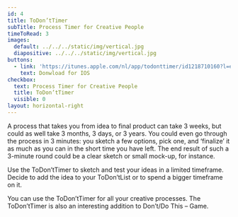 ```yaml
---
id: 4
title: ToDon’tTimer
subTitle: Process Timer for Creative People
timeToRead: 3
images:
  default: ../../../static/img/vertical.jpg
  diapositive: ../../../static/img/vertical.jpg
buttons:
  - link: 'https://itunes.apple.com/nl/app/todonttimer/id1218710160?l=en&mt=8'
    text: Donwload for IOS
checkbox:
  text: Process Timer for Creative People
  title: ToDon’tTimer
  visible: 0
layout: horizontal-right
---
```


A process that takes you from idea to final product can take 3 weeks, but could as well take 3 months, 3 days, or 3 years. You could even go through the process in 3 minutes: you sketch a few options, pick one, and ‘finalize’ it as much as you can in the short time you have left. The end result of such a 3-minute round could be a clear sketch or small mock-up, for instance.

Use the ToDon’tTimer to sketch and test your ideas in a limited timeframe. Decide to add the idea to your ToDon’tList or to spend a bigger timeframe on it.

You can use the ToDon’tTimer for all your creative processes. The ToDon’tTimer is also an interesting addition to Don’t/Do This – Game.

